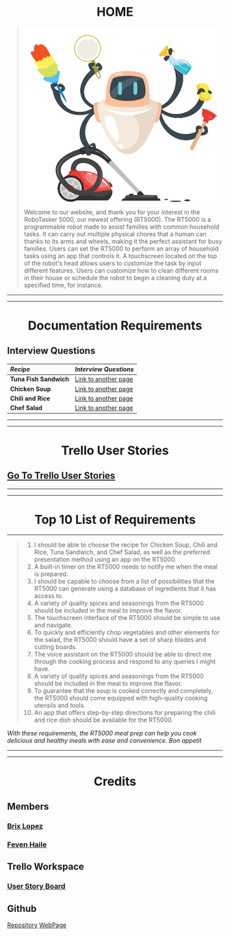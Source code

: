 
<h1 align="center">  HOME</h1>

>
> ![Branching](file-20220906-16-3sovqs.jpg.webp)
> Welcome to our website, and thank you for your interest in the RoboTasker 5000, our newest offering (RT5000). The RT5000 is a programmable robot made to assist families with common household tasks. It can carry out multiple physical chores that a human can thanks to its arms and wheels, making it the perfect assistant for busy families.
> Users can set the RT5000 to perform an array of household tasks using an app that controls it. A touchscreen located on the top of the robot's head allows users to customize the task by input different features. Users can customize how to clean different rooms in their house or schedule the robot to begin a cleaning duty at a specified time, for instance.

---
---

<h1 align="center">Documentation Requirements </h1>

## Interview Questions 

| *Recipe*   | *Interview Questions*   | 
|:-------------|:------------------|
| **Tuna Fish Sandwich** | [Link to another page](TunaSandwich.html) | 
| **Chicken Soup**| [Link to another page](ChickenSoup.html)| 
| **Chili and Rice** | [Link to another page](ChiliRice.html) | 
| **Chef Salad**    | [Link to another page](ChefSalad.html)|

---
---

<h1 align="center">Trello User Stories </h1>

## [Go To Trello User Stories](UserStories.md)
---

---

<h1 align="center">Top 10 List of Requirements  </h1>

---
> 1. I should be able to choose the recipe for Chicken Soup, Chili and Rice, Tuna Sandwich, and Chef Salad, as well as the preferred presentation method using an app on the RT5000.
> 1. A built-in timer on the RT5000 needs to notify me when the meal is prepared.
> 1. I should be capable to choose from a list of possibilities that the RT5000 can generate using a database of ingredients that it has access to.
> 1. A variety of quality spices and seasonings from the RT5000 should be included in the meal to improve the flavor.
> 1. The touchscreen interface of the RT5000 should be simple to use and navigate.
> 1. To quickly and efficiently chop vegetables and other elements for the salad, the RT5000 should have a set of sharp blades and cutting boards.
> 1. The voice assistant on the RT5000 should be able to direct me through the cooking process and respond to any queries I might have.
> 1. A variety of quality spices and seasonings from the RT5000 should be included in the meal to improve the flavor.
> 1. To guarantee that the soup is cooked correctly and completely, the RT5000 should come equipped with high-quality cooking utensils and tools.
> 1. An app that offers step-by-step directions for preparing the chili and rice dish should be available for the RT5000.

*With these requirements, the RT5000 meal prep can help you cook delicious and healthy meals with ease and convenience. Bon appetit*

---
---
<h1 align="center">Credits </h1>

## Members 

### [Brix Lopez](https://www.linkedin.com/in/brixlopez/)
### [Feven Haile](https://www.linkedin.com/in/feven-haile-a80669261/)

## Trello Workspace 
### [User Story Board](https://trello.com/b/1iHTwr1O/user-story-requirements)

## Github 
[Repository](https://github.com/BrixLopez/RoboTasker5000)
[WebPage](https://brixlopez.github.io/RoboTasker5000/)




